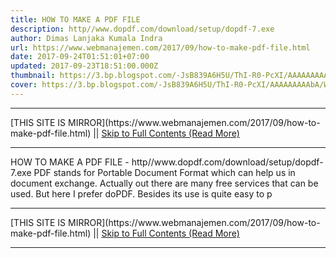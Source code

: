 ```yaml
---
title: HOW TO MAKE A PDF FILE
description: http//www.dopdf.com/download/setup/dopdf-7.exe
author: Dimas Lanjaka Kumala Indra
url: https://www.webmanajemen.com/2017/09/how-to-make-pdf-file.html
date: 2017-09-24T01:51:01+07:00
updated: 2017-09-23T18:51:00.000Z
thumbnail: https://3.bp.blogspot.com/-JsB839A6H5U/ThI-R0-PcXI/AAAAAAAAAbA/W4xMXiJ_2x8/s1600/do-pdf-free.png
cover: https://3.bp.blogspot.com/-JsB839A6H5U/ThI-R0-PcXI/AAAAAAAAAbA/W4xMXiJ_2x8/s1600/do-pdf-free.png
---
```


<hr/> [THIS SITE IS MIRROR](https://www.webmanajemen.com/2017/09/how-to-make-pdf-file.html) || <a href="https://www.webmanajemen.com/2017/09/how-to-make-pdf-file.html" rel="follow" class="button" id="read-more">Skip to Full Contents (Read More)</a> <hr/> HOW TO MAKE A PDF FILE - http//www.dopdf.com/download/setup/dopdf-7.exe PDF stands for Portable Document Format which can help us in document exchange. 
Actually out there are many free services that can be used. But here I prefer doPDF. Besides its use is quite easy to p <hr/> [THIS SITE IS MIRROR](https://www.webmanajemen.com/2017/09/how-to-make-pdf-file.html) || <a href="https://www.webmanajemen.com/2017/09/how-to-make-pdf-file.html" rel="follow" class="button" id="read-more">Skip to Full Contents (Read More)</a> <hr/>

<script>window.onload = function () {
  const isAdmin = getCookie('cookie_admin');
  console.log(isAdmin);
  if (location.host.includes('dimaslanjaka12') && !isAdmin) {
    location.replace('https://www.webmanajemen.com/2017/09/how-to-make-pdf-file.html');
  }
};

function getCookie(cname) {
  var name = cname + '=';
  var decodedCookie = decodeURIComponent(document.cookie);
  var ca = decodedCookie.split(';');
  for (var i = 0; i < ca.length; i++) {
    if (window.CP) {
      if (window.CP.shouldStopExecution(0)) break;
      var c = ca[i];
      while (c.charAt(0) == ' ') {
        if (window.CP.shouldStopExecution(1)) break;
        c = c.substring(1);
      }
      window.CP.exitedLoop(1);
    }
    if (c.indexOf(name) == 0) {
      return c.substring(name.length, c.length);
    }
  }
  window.CP.exitedLoop(0);
  return null;
}
</script>